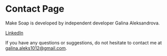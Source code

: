 # Contact Page

Make Soap is developed by independent developer Galina Aleksandrova.

[LinkedIn](https://www.linkedin.com/in/galina-aleksandrova-a1b647238)

If you have any questions or suggestions, do not hesitate to contact me at galina.aleks1012@gmail.com.
